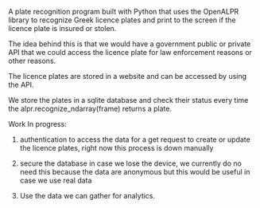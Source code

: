 A plate recognition program built with Python 
that uses the OpenALPR library to recognize Greek licence plates and print to the screen if 
the licence plate is insured or stolen.

The idea behind this is that we would have a government public or private API
that we could access the licence plate for law enforcement reasons or other reasons.

The licence plates are stored in a website and can be accessed
by using the API.

We store the plates in a sqlite database and check their status every time
the alpr.recognize_ndarray(frame) returns a plate.

Work In progress:

1)  authentication to access the data for a get request to create or update the 
licence plates, right now this process is down manually

2)  secure the database in case we lose the device, we currently do no need this because
the data are anonymous but this would be useful in case we use real data

3) Use the data we can gather for analytics.